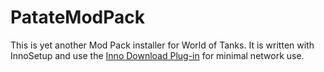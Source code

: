 PatateModPack
=============

This is yet another Mod Pack installer for World of Tanks.
It is written with InnoSetup and use the [Inno Download Plug-in](http://mitrich.net23.net/?/inno-download-plugin.html) for minimal network use.
